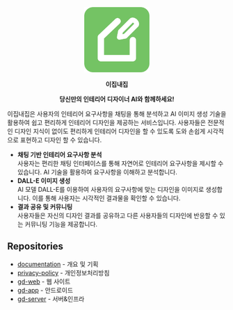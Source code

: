 <div align="center">
    <img  width="150" src="https://github.com/EzipNaezip/.github/blob/main/profile/logo.webp"/>
    <p><b>이집내집</b></p>
    <p><b>당신만의 인테리어 디자이너 AI와 함께하세요!</b></p>
</div>

이집내집은 사용자의 인테리어 요구사항을 채팅을 통해 분석하고 AI 이미지 생성 기술을 활용하여 쉽고 편리하게 인테리어 디자인을 제공하는 서비스입니다. 사용자들은 전문적인 디자인 지식이 없이도 편리하게 인테리어 디자인을 할 수 있도록 도와 손쉽게 시각적으로 표현하고 디자인 할 수 있습니다.

- **채팅 기반 인테리어 요구사항 분석**  
  사용자는 편리한 채팅 인터페이스를 통해 자연어로 인테리어 요구사항을 제시할 수 있습니다. AI 기술을 활용하여 요구사항을 이해하고 분석합니다.
- **DALL-E 이미지 생성**  
  AI 모델 DALL-E를 이용하여 사용자의 요구사항에 맞는 디자인을 이미지로 생성합니다. 이를 통해 사용자는 시각적인 결과물을 확인할 수 있습니다.
- **결과 공유 및 커뮤니팅**  
  사용자들은 자신의 디자인 결과를 공유하고 다른 사용자들의 디자인에 반응할 수 있는 커뮤니팅 기능을 제공합니다.

## Repositories

- [documentation](https://github.com/EzipNaezip/documentation) - 개요 및 기획
- [privacy-policy](https://github.com/EzipNaezip/privacy-policy) - 개인정보처리방침
- [gd-web](https://github.com/EzipNaezip/gd-web) - 웹 사이트
- [gd-app](https://github.com/EzipNaezip/gd-app) - 안드로이드
- [gd-server](https://github.com/EzipNaezip/gd-server) - 서버&인프라
